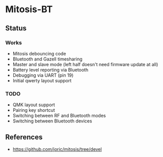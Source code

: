 # Mitosis-BT

## Status

### Works

* Mitosis debouncing code
* Bluetooth and Gazell timesharing
* Master and slave mode (left half doesn't need firmware update at all)
* Battery level reporting via Bluetooth
* Debugging via UART (pin 19)
* Initial qwerty layout support

### TODO

* QMK layout support
* Pairing key shortcut
* Switching between RF and Bluetooth modes
* Switching between Bluetooth devices

## References

* https://github.com/joric/mitosis/tree/devel
